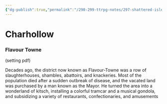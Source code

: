 ```yaml
---
{"dg-publish":true,"permalink":"/290-299-ttrpg-notes/297-shattered-isles/20-kivan/districts/charhollow/"}
---
```



# Charhollow

### Flavour Towne
(setting pdf)

Decades ago, the district now known as Flavour-Towne was a row of slaughterhouses, shambles, abattoirs, and knackeries.
Most of the population died after a sudden outbreak of disease, and the vacated land was purchased by a man known as the Mayor. He turned the area into a wonderland of kitsch, installing a colorful tramcar and a musical gondola, and subsidizing a variety of restaurants, confectionaries, and amusements